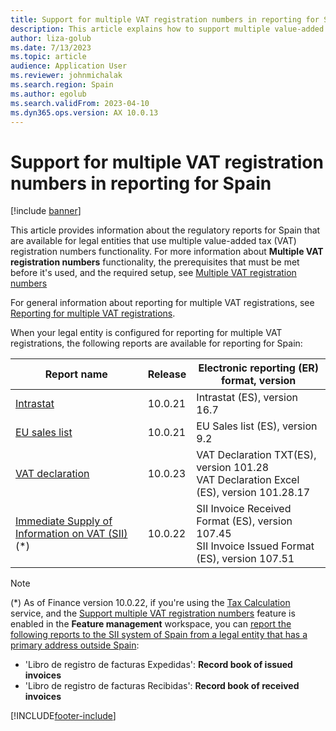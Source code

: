 ```yaml
---
title: Support for multiple VAT registration numbers in reporting for Spain
description: This article explains how to support multiple value-added tax (VAT) registration numbers in reporting for Spain.
author: liza-golub
ms.date: 7/13/2023
ms.topic: article
audience: Application User
ms.reviewer: johnmichalak
ms.search.region: Spain
ms.author: egolub
ms.search.validFrom: 2023-04-10
ms.dyn365.ops.version: AX 10.0.13
---
```


# Support for multiple VAT registration numbers in reporting for Spain

[!include [banner](../../includes/banner.md)]

This article provides information about the regulatory reports for Spain that are available for legal entities that use multiple value-added tax (VAT) registration numbers functionality. For more information about **Multiple VAT registration numbers** functionality, the prerequisites that must be met before it's used, and the required setup, see [Multiple VAT registration numbers](../global/emea-multiple-vat-registration-numbers.md)

For general information about reporting for multiple VAT registrations, see [Reporting for multiple VAT registrations](../global/emea-reporting-for-multiple-vat-registrations.md).

When your legal entity is configured for reporting for multiple VAT registrations, the following reports are available for reporting for Spain:

| Report name     | Release | Electronic reporting (ER) format, version                |
|-----------------|---------|-----------------------------------|
| [Intrastat](emea-esp-intrastat.md)       | 10.0.21 | Intrastat (ES), version 16.7      |
| [EU sales list](emea-esp-sales-list.md)   | 10.0.21 | 	EU Sales list (ES), version 9.2 |
| [VAT declaration](emea-esp-vat-declaration-spain.md) | 10.0.23 | VAT Declaration TXT(ES), version 101.28<br>VAT Declaration Excel (ES), version 101.28.17 |
| [Immediate Supply of Information on VAT (SII)](emea-esp-sii.md)(*) | 10.0.22 | SII Invoice Received Format (ES), version 107.45<br>SII Invoice Issued Format (ES), version 107.51 |

> [!NOTE]
> (*) As of Finance version 10.0.22, if you're using the [Tax Calculation](../global/global-tax-calcuation-service-overview.md) service, and the [Support multiple VAT registration numbers](../global/emea-multiple-vat-registration-numbers.md) feature is enabled in the **Feature management** workspace, you can [report the following reports to the SII system of Spain from a legal entity that has a primary address outside Spain](emea-esp-sii.md#multiple-vat):
> - 'Libro de registro de facturas Expedidas': **Record book of issued invoices**
> - 'Libro de registro de facturas Recibidas': **Record book of received invoices**



[!INCLUDE[footer-include](../../../includes/footer-banner.md)]
